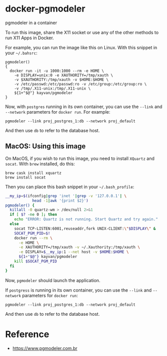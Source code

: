 # docker-pgmodeler

pgmodeler in a container

To run this image, share the X11 socket or use any
of the other methods to run X11 Apps in Docker.

For example, you can run the image like this on Linux. With this snippet
in your `~/.bahsrc`:

```
pgmodeler()
{
  docker run -it -u 1000:1000 --rm -e HOME \
    -e DISPLAY=unix:0 -e XAUTHORITY=/tmp/xauth \
    -v $XAUTHORITY:/tmp/xauth -v $HOME:$HOME \
    -v /etc/passwd:/etc/passwd:ro -v /etc/group:/etc/group:ro \
    -v /tmp/.X11-unix:/tmp/.X11-unix \
    ${1+"$@"} kayvan/pgmodeler
}
```

Now, with `postgres` running in its own container, you can use the `--link`
and `--network` parameters for `docker run`. For example:

```
pgmodeler --link proj_postgres_1:db --network proj_default
```
And then use `db` to refer to the database host.

## MacOS: Using this image

On MacOS, if you wish to run this image, you need to install `XQuartz` and
`socat`. With `brew` installed, do this:

```
brew cask install xquartz
brew install socat
```

Then you can place this bash snippet in your `~/.bash_profile`:

```sh
__my_ip=$(ifconfig|grep 'inet '|grep -v '127.0.0.1'| \
            head -1|awk '{print $2}')
pgmodeler() {
  killall -0 quartz-wm > /dev/null 2>&1
  if [ $? -ne 0 ]; then
    echo "ERROR: Quartz is not running. Start Quartz and try again."
  else
    socat TCP-LISTEN:6001,reuseaddr,fork UNIX-CLIENT:\"$DISPLAY\" &
    SOCAT_PGM_PID=$!
    docker run --rm \
      -e HOME \
      -e XAUTHORITY=/tmp/xauth -v ~/.Xauthority:/tmp/xauth \
      -e DISPLAY=$__my_ip:1 --net host -v $HOME:$HOME \
      ${1+"$@"} kayvan/pgmodeler
    kill $SOCAT_PGM_PID
  fi
}
```

Now, `pgmodeler` should launch the application.

If `postgress` is running in its own container, you
can use the `--link` and `--network` parameters for `docker run`:

```
pgmodeler --link proj_postgres_1:db --network proj_default
```
And then use `db` to refer to the database host.

# Reference

- https://www.pgmodeler.com.br
